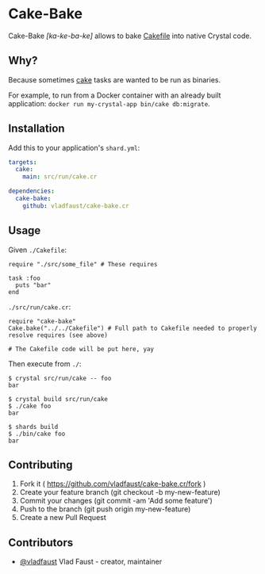 # Cake-Bake

Cake-Bake *[ka-ke-ba-ke]* allows to bake [Cakefile](https://github.com/axvm/cake) into native Crystal code.

## Why?

Because sometimes [cake]((https://github.com/axvm/cake)) tasks are wanted to be run as binaries.

For example, to run from a Docker container with an already built application: `docker run my-crystal-app bin/cake db:migrate`.

## Installation

Add this to your application's `shard.yml`:

```yaml
targets:
  cake:
    main: src/run/cake.cr

dependencies:
  cake-bake:
    github: vladfaust/cake-bake.cr
```

## Usage

Given `./Cakefile`:

```crystal
require "./src/some_file" # These requires

task :foo
  puts "bar"
end
```

`./src/run/cake.cr`:

```crystal
require "cake-bake"
Cake.bake("../../Cakefile") # Full path to Cakefile needed to properly resolve requires (see above)

# The Cakefile code will be put here, yay
```

Then execute from `./`:

```shell
$ crystal src/run/cake -- foo
bar

$ crystal build src/run/cake
$ ./cake foo
bar

$ shards build
$ ./bin/cake foo
bar
```

## Contributing

1. Fork it ( https://github.com/vladfaust/cake-bake.cr/fork )
2. Create your feature branch (git checkout -b my-new-feature)
3. Commit your changes (git commit -am 'Add some feature')
4. Push to the branch (git push origin my-new-feature)
5. Create a new Pull Request

## Contributors

- [@vladfaust](https://github.com/vladfaust) Vlad Faust - creator, maintainer
